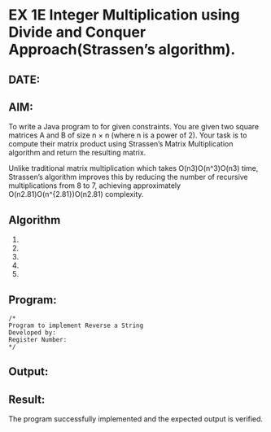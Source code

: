 
# EX 1E Integer Multiplication using Divide and Conquer Approach(Strassen’s algorithm).
## DATE:
## AIM:
To write a Java program to for given constraints.
You are given two square matrices A and B of size n × n (where n is a power of 2). Your task is to compute their matrix product using Strassen’s Matrix Multiplication algorithm and return the resulting matrix.

Unlike traditional matrix multiplication which takes O(n3)O(n^3)O(n3) time, Strassen’s algorithm improves this by reducing the number of recursive multiplications from 8 to 7, achieving approximately O(n2.81)O(n^{2.81})O(n2.81) complexity.
## Algorithm
1. 
2. 
3. 
4.  
5.   

## Program:
```
/*
Program to implement Reverse a String
Developed by: 
Register Number:  
*/
```

## Output:



## Result:
The program successfully implemented and the expected output is verified.
